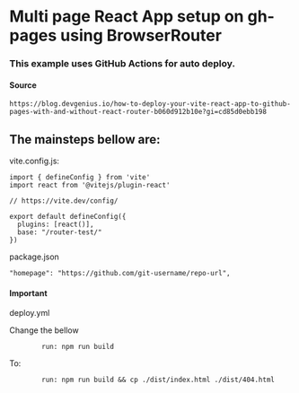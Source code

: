 # Multi page React App setup on gh-pages using BrowserRouter


### This example uses GitHub Actions for auto deploy.

#### Source
```href
https://blog.devgenius.io/how-to-deploy-your-vite-react-app-to-github-pages-with-and-without-react-router-b060d912b10e?gi=cd85d0ebb198
```

## The mainsteps bellow are:

vite.config.js:
```html:
import { defineConfig } from 'vite'
import react from '@vitejs/plugin-react'

// https://vite.dev/config/

export default defineConfig({
  plugins: [react()],
  base: "/router-test/"
})
```
package.json

```html:
"homepage": "https://github.com/git-username/repo-url",
```
#### Important 
deploy.yml


Change the bellow 
```html:
        run: npm run build
```

To:

```html:
        run: npm run build && cp ./dist/index.html ./dist/404.html
```
